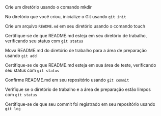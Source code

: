 Crie um diretório usando o comando mkdir

No diretório que você criou, inicialize o Git usando `git init`

Crie um arquivo `README.md` em seu diretório usando o comando touch

Certifique-se de que README.md esteja em seu diretório de trabalho, verificando seu status com `git status`

Mova README.md do diretório de trabalho para a área de preparação usando `git add`

Certifique-se de que README.md esteja em sua área de teste, verificando seu status com `git status`

Confirme README.md em seu repositório usando `git commit`

Verifique se o diretório de trabalho e a área de preparação estão limpos com `git status`

Certifique-se de que seu commit foi registrado em seu repositório usando` git log`
